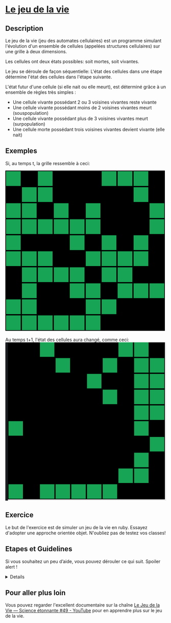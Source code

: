 # [Le jeu de la vie](https://fr.wikipedia.org/wiki/Jeu_de_la_vie)
## Description
Le jeu de la vie (jeu des automates cellulaires) est un programme simulant l'évolution d'un ensemble de cellules (appelées structures cellulaires) sur une grille à deux dimensions.

Les cellules ont deux états possibles: soit mortes, soit vivantes.

Le jeu se déroule de façon séquentielle: L'état des cellules dans une étape détermine l'état des cellules dans l'étape suivante.

L'état futur d'une cellule (si elle nait ou elle meurt), est déterminé grâce à un ensemble de règles très simples :

* Une cellule vivante possédant 2 ou 3 voisines vivantes reste vivante
* Une cellule vivante possédant moins de 2 voisines vivantes meurt (souspopulation)
* Une cellule vivante possédant plus de 3 voisines vivantes meurt (surpopulation)
* Une cellule morte possédant trois voisines vivantes devient vivante (elle nait)

## Exemples
Si, au temps t, la grille ressemble à ceci:

![t](examples/t.png)


Au temps t+1, l'état des cellules aura changé, comme ceci:
![t-1](examples/t+1.png)


## Exercice
Le but de l'exercice est de simuler un jeu de la vie en ruby. Essayez d'adopter une approche orientée objet. N'oubliez pas de testez vos classes!

## Etapes et Guidelines
Si vous souhaitez un peu d’aide, vous pouvez dérouler ce qui suit. Spoiler alert !

<details>
Création de la classe Cell
Commencons par créer une classe cell. En

Création de la classe Board, et implémentation de la liste des cellules
Créons ensuite la classe Board

Utilisation des classes Cell et Board
Il n’y a plus qu’à créer l’algorithme !

Affichage du board dans la console.
C’est bien tout ca, mais on ne voit rien ! Et si on imprimait nos résultats dans la console ?

Un framework pour faire des applications avec Ruby : Shoes.
</details>

## Pour aller plus loin
Vous pouvez regarder l'excellent documentaire sur la chaîne [Le Jeu de la Vie — Science étonnante #49 - YouTube](https://www.youtube.com/watch?v=S-W0NX97DB0) pour en apprendre plus sur le jeu de la vie.
